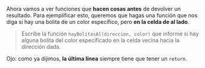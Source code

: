 Ahora vamos a ver funciones que **hacen cosas antes** de devolver un resultado. Para ejemplificar esto, queremos que hagas una función que nos diga si hay una bolita de un color específico, pero **en la celda de al lado**.

> Escribe la función `hayBolitasAl(direccion, color)` que informe si hay alguna bolita del color especificado en la celda vecina hacia la dirección dada.

Ojo: como ya dijimos, **la última línea** siempre tiene que tener un `return`.